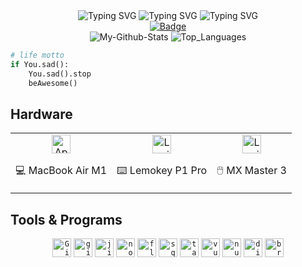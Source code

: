 <div align="center">
    <img src="https://readme-typing-svg.demolab.com?font=Fira+Code&weight=500&size=40&letterSpacing=20px&duration=1000&pause=100&color=F7F7F7&center=true&vCenter=true&width=50&lines=-" alt="Typing SVG" />
    <img src="https://readme-typing-svg.demolab.com?font=Fira+Code&weight=500&size=40&letterSpacing=20px&duration=4000&pause=1000&color=F7F7F7&center=true&vCenter=true&width=500&lines=welcome" alt="Typing SVG" />
    <img src="https://readme-typing-svg.demolab.com?font=Fira+Code&weight=500&size=40&letterSpacing=20px&duration=1000&pause=100&color=F7F7F7&center=true&vCenter=true&width=50&lines=-" alt="Typing SVG" />
</div>

<div align="center">
    <a href="https://www.codewars.com/users/Xeferis"> 
      <img src="https://www.codewars.com/users/Xeferis/badges/large" alt="Badge">
    </a>
</div>

<div align='center'>
    <picture>
        <source media="(prefers-color-scheme: dark)" srcset="https://github-readme-stats.vercel.app/api?username=xeferis&show_icons=true&hide_border=true&bg_color=00000000&theme=dark">
        <img src='https://github-readme-stats.vercel.app/api?username=xeferis&show_icons=true&hide_border=true&bg_color=00000000&theme=dark' alt='My-Github-Stats'>
    </picture>
    <picture>
        <source media="(prefers-color-scheme: dark)" srcset="https://github-readme-stats.vercel.app/api/top-langs/?username=xeferis&layout=compact&hide_border=true&hide=html%23css%23MATLAB&bg_color=00000000&theme=dark">
        <img src='https://github-readme-stats.vercel.app/api/top-langs/?username=xeferis&layout=compact&hide_border=true&hide=html%23css%23MATLAB&bg_color=00000000&theme=dark' alt='Top_Languages'>
    </picture>
</div>

```python
# life motto
if You.sad():
    You.sad().stop
    beAwesome()
```

## Hardware

<table align="center">
  <tr>
    <td align="center">
        <img height="30" alt="Apple" src="https://cdn.simpleicons.org/apple/white">
        <p>💻 MacBook Air M1</p>
    </td>
    <td align="center">
        <img height="30" alt="Logi" src="https://keychron.de/cdn/shop/files/keychron_600_V1.png?v=1709622768&width=150">
        <p>⌨️ Lemokey P1 Pro</p>
    </td>
    <td align="center">
        <img height="30" alt="Logi" src="https://cdn.simpleicons.org/logitech">
        <p>🖱️ MX Master 3</p>
    </td>
  </tr>
</table>

## Tools & Programs
<div align="center">
    <code><img height="30" alt="Github" src="https://cdn.simpleicons.org/github/white"></code>
    <code><img height="30" alt="git" src="https://cdn.simpleicons.org/git"></code>
    <code><img height="30" alt="jira" src="https://cdn.simpleicons.org/jira"></code>
    <code><img height="30" alt="notion" src="https://cdn.simpleicons.org/notion/white"></code>
    <code><img height="30" alt="flas" src="https://cdn.simpleicons.org/flask/white"></code>
    <code><img height="30" alt="sqla" src="https://cdn.simpleicons.org/sqlalchemy"></code>
    <code><img height="30" alt="tailwind" src="https://cdn.simpleicons.org/tailwindcss"></code>
    <code><img height="30" alt="vue" src="https://cdn.simpleicons.org/vuedotjs"></code>
    <code><img height="30" alt="nuxt" src="https://cdn.simpleicons.org/nuxtdotjs"></code>
    <code><img height="30" alt="discord" src="https://cdn.simpleicons.org/discord"></code>
    <code><img height="30" alt="brew" src="https://cdn.simpleicons.org/homebrew"></code>
</div>

